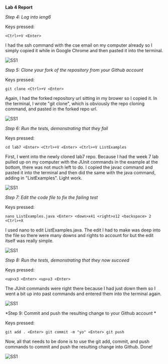 __Lab 4 Report__

*Step 4: Log into ieng6*

Keys pressed: 

```
<Ctrl>+V <Enter>
```

I had the ssh command with the cse email on my computer already so I simply copied it while in Google Chrome and then pasted it into the terminal.

![SS1](https://lh3.googleusercontent.com/drive-viewer/AAOQEOQmCLl95P-uLuR7KvnDmpaQgynOcLD_jToNq6sl0ynTTdsoUExz2vgniei_ygkvCC96z_nlWNivFh43wkcB5UjvKZi29w=w1920-h853)

*Step 5: Clone your fork of the repository from your Github account*

Keys pressed: 

```
git clone <Ctrl>+V <Enter>
```

Again, I had the forked repository url sitting in my brower so I copied it. In the terminal, I wrote "git clone", which is obviously the repo cloning command, and pasted in the forked repo url. 

![SS1](https://lh3.googleusercontent.com/drive-viewer/AAOQEORS4jv6Q_I6mQKYKEFlvmXlf7liMtn4UEpigdEGdzkRR93v9pibrn0VCvkTSwynHI5GsI3Kh8P-qnfCBLzFb87GYSiK8Q=w1920-h853)


*Step 6: Run the tests, demonstrating that they fail*

Keys pressed: 

```
cd lab7 <Enter> <Ctrl>+V <Enter> <Ctrl>+V ListExamples 
```

First, I went into the newly cloned lab7 repo. Because I had the week 7 lab pulled up on my computer with the JUnit commands in the example at the bottom, there was not much left to do. I copied the javac command and pasted it into the terminal and then did the same with the java command, adding in "ListExamples". Light work.

![SS1](https://lh3.googleusercontent.com/drive-viewer/AAOQEOQ6xCYLTh_Eei0EyYfIhJEx_yxjsjYFZ5q9TCxn3HZ3XXn75Xn8pZWDzLwKMeDkFmtSIv5W2XsG1l07ino1CuaeHn0LjA=w1920-h853)

*Step 7: Edit the code file to fix the failing test*

Keys pressed: 

```
nano ListExamples.java <Enter> <down>x41 <right>x12 <backspace> 2 <Ctrl>+X 
```

I used nano to edit ListExamples.java. The edit I had to make was deep into the file so there were many downs and rights to account for but the edit itself was really simple.

![SS1](https://lh3.googleusercontent.com/drive-viewer/AAOQEOSGGjilb-UcNAOn-r2viX3wFrabN12p5Iu3z-Kl-tNHbXTKfOfrRdZBDG__EkK43iSFsPtO4zPxivilf4MjHubShHkLWw=w1920-h853)

*Step 8: Run the tests, demonstrating that they now succeed*

Keys pressed: 

```
<up>x3 <Enter> <up>x3 <Enter>
```

The JUnit commands were right there because I had just down them so I went a bit up into past commands and entered them into the terminal again.

![SS1](https://lh3.googleusercontent.com/drive-viewer/AAOQEOQP1yEq3VeZ5iLWzgxp-C8qJjO7j4Q_AWybxZBwea7Dc9WokbiLO8fxg4BEgGbpog5bHT0RkLAjaRemRVNJh62XH27G=w1920-h853)

*Step 9: Commit and push the resulting change to your Github account *

Keys pressed: 

```
git add . <Enter> git commit -m "yo" <Enter> git push
```
Now, all that needs to be done is to use the git add, commit, and push commands to commit and push the resulting change into Github. Done!

![SS1](https://lh3.googleusercontent.com/drive-viewer/AAOQEORSX_MoF2bvO104ICmjb_4IWAyFRVeCMMECqkE1rRvLRVvr1dnfjskpXYotixXuA8X6EV6kqcylyUqWFwcjLZWs42nw=w1920-h853)
